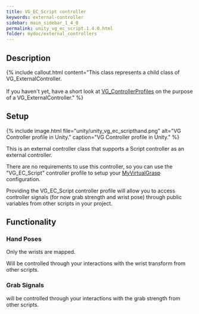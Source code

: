 ```yaml
---
title: VG_EC_Script controller
keywords: external-controller
sidebar: main_sidebar_1_4_0
permalink: unity_vg_ec_script.1.4.0.html
folder: mydoc/external_controllers
---
```


## Description

{% include callout.html content="This class represents a child class of VG_ExternalController.<br><br> If you haven't yet, have a short look at [VG_ControllerProfiles](unity_component_vgcontrollerprofile.1.4.0.html) on the purpose of a VG_ExternalController." %}

## Setup 

{% include image.html file="unity/unity_vg_ec_scripthand.png" alt="VG Controller profile in Unity." caption="VG Controller profile in Unity." %}

This is an external controller class that supports a Script controller as an external controller. 

There are no requirements to use this controller, so you can use the "VG_EC_Script" controller profile to setup your [MyVirtualGrasp](unity_component_myvirtualgrasp.1.4.0.html#controller-profile) configuration.

Providing the VG_EC_Script controller profile will allow you to access controller signals (for now grab strength and wrist pose) through public variables from other scripts in your project.

## Functionality

### Hand Poses
Only the wrists are mapped.

Will be controlled through your interactions with the wrist transform from other scripts.

### Grab Signals
will be controlled through your interactions with the grab strength from other scripts.
